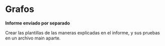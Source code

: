 # Grafos

**Informe enviado por separado**

Crear las plantillas de las maneras explicadas en el informe, y sus pruebas en un archivo main aparte.
